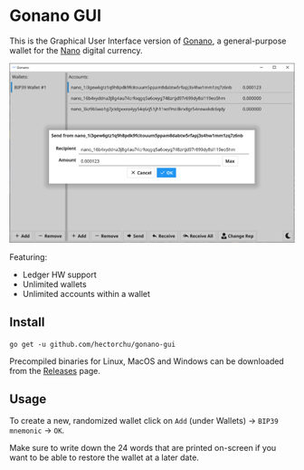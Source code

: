 Gonano GUI
==========

This is the Graphical User Interface version of [Gonano](https://github.com/hectorchu/gonano), a general-purpose wallet for the [Nano](https://nano.org) digital currency.

![Send dialog](/assets/images/send.png)

Featuring:
- Ledger HW support
- Unlimited wallets
- Unlimited accounts within a wallet

Install
-------

    go get -u github.com/hectorchu/gonano-gui

Precompiled binaries for Linux, MacOS and Windows can be downloaded from the [Releases](https://github.com/hectorchu/gonano-gui/releases) page.

Usage
-----

To create a new, randomized wallet click on `Add` (under Wallets) -> `BIP39 mnemonic` -> `OK`.

Make sure to write down the 24 words that are printed on-screen if you want to be able to restore the wallet at a later date.
